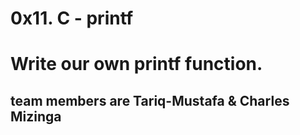 # 0x11. C - printf

# Write our own printf function.

## team members are Tariq-Mustafa & Charles Mizinga 
